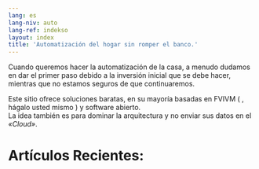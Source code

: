 ```yaml
---
lang: es
lang-niv: auto
lang-ref: indekso
layout: index
title: 'Automatización del hogar sin romper el banco.'
---
```

Cuando queremos hacer la automatización de la casa, a menudo dudamos en dar el primer paso debido a la inversión inicial que se debe hacer, mientras que no estamos seguros de que continuaremos. 

Este sitio ofrece soluciones baratas, en su mayoría basadas en FVIVM   ( , hágalo usted mismo  )   y software abierto.  
 La idea también es para dominar la arquitectura y no enviar sus datos en el   _«Cloud»_.  


# Artículos Recientes:
